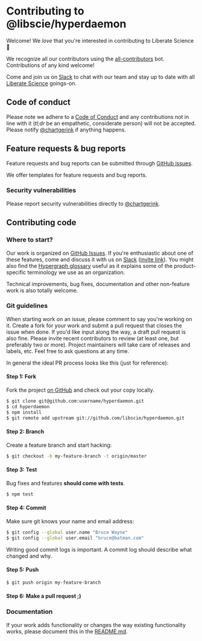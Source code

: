 # Contributing to @libscie/hyperdaemon

Welcome! We _love_ that you're interested in contributing to Liberate Science :purple_heart:

We recognize all our contributors using the [all-contributors](https://github.com/all-contributors/all-contributors) bot. Contributions of any kind welcome!

Come and join us on [Slack](https://join.slack.com/t/libscie/shared_invite/zt-9l0ig1x1-Sxjun7D6056cOUQ2Ai_Bkw) to chat with our team and stay up to date with all [Liberate Science](https://libscie.org) goings-on.

## Code of conduct

Please note we adhere to a [Code of Conduct](https://github.com/hypergraph-xyz/cli/blob/master/CODE_OF_CONDUCT.md) and any contributions not in line with it (_tl;dr_ be an empathetic, considerate person) will not be accepted. Please notify [@chartgerink](mailto:chris@libscie.org) if anything happens.

## Feature requests & bug reports

Feature requests and bug reports can be submitted through [GitHub issues](https://github.com/libscie/hyperdaemon/issues).

We offer templates for feature requests and bug reports.

### Security vulnerabilities

Please report security vulnerabilities directly to [@chartgerink](mailto:chris@libscie.org).

## Contributing code

### Where to start?

Our work is organized on [GitHub Issues](https://github.com/libscie/hyperdaemon/issues). If you're enthusiastic about one of these features, come and discuss it with us on [Slack](https://libscie.slack.com/) ([invite link](https://join.slack.com/t/libscie/shared_invite/zt-9l0ig1x1-Sxjun7D6056cOUQ2Ai_Bkw)). You might also find the [Hypergraph glossary](https://www.notion.so/Glossary-d4bdf18fb4624c049c7a2663559ef5ad) useful as it explains some of the product-specific terminology we use as an organization.

Technical improvements, bug fixes, documentation and other non-feature work is also totally welcome.

### Git guidelines

When starting work on an issue, please comment to say you're working on it. Create a fork for your work and submit a pull request that closes the issue when done. If you'd like input along the way, a draft pull request is also fine. Please invite recent contributors to review (at least one, but preferably two or more). Project maintainers will take care of releases and labels, etc. Feel free to ask questions at any time.

In general the ideal PR process looks like this (just for reference):

#### Step 1: Fork

Fork the project [on GitHub](https://github.com/libscie/hyperdaemon) and check out your copy locally.

```bash
$ git clone git@github.com:username/hyperdaemon.git
$ cd hyperdaemon
$ npm install
$ git remote add upstream git://github.com/libscie/hyperdaemon.git
```

#### Step 2: Branch

Create a feature branch and start hacking:

```bash
$ git checkout -b my-feature-branch -t origin/master
```

#### Step 3: Test

Bug fixes and features **should come with tests**.

```bash
$ npm test
```

#### Step 4: Commit

Make sure git knows your name and email address:

```bash
$ git config --global user.name "Bruce Wayne"
$ git config --global user.email "bruce@batman.com"
```

Writing good commit logs is important. A commit log should describe what changed and why.

#### Step 5: Push

```bash
$ git push origin my-feature-branch
```

#### Step 6: Make a pull request ;)

### Documentation

If your work adds functionality or changes the way existing functionality works, please document this in the [README.md](https://github.com/libscie/hyperdaemon/blob/master/README.md).
